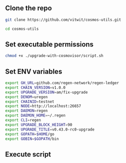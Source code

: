 
## Clone the repo

```sh
git clone https://github.com/vitwit/cosmos-utils.git

cd cosmos-utils
```

## Set executable permissions

```sh
chmod +x ./upgrade-with-cosmovisor/script.sh
```

## Set ENV variables
```sh
export GH_URL=github.com/regen-network/regen-ledger
export CHAIN_VERSION=v1.0.0
export UPGRADE_VERSION=am/fix-upgrade
export DENOM=uregen
export CHAINID=testnet
export NODE=http://localhost:26657
export DAEMON=regen
export DAEMON_HOME=~/.regen
export CLI=regen
export UPGRADE_BLOCK_HEIGHT=90
export UPGRADE_TITLE=v0.43.0-rc0-upgrade
export GOPATH=$HOME/go
export GOBIN=$GOPATH/bin
```

## Execute script

```sh
